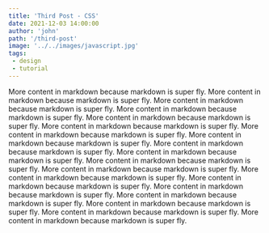 ```yaml
---
title: 'Third Post - CSS'
date: 2021-12-03 14:00:00
author: 'john'
path: '/third-post'
image: '../../images/javascript.jpg'
tags: 
 - design
 - tutorial
---
```


More content in markdown because markdown is super fly. More content in markdown because markdown is super fly. More content in markdown because markdown is super fly. More content in markdown because markdown is super fly. More content in markdown because markdown is super fly. More content in markdown because markdown is super fly. More content in markdown because markdown is super fly. More content in markdown because markdown is super fly. More content in markdown because markdown is super fly. More content in markdown because markdown is super fly. More content in markdown because markdown is super fly. More content in markdown because markdown is super fly. More content in markdown because markdown is super fly. More content in markdown because markdown is super fly. More content in markdown because markdown is super fly. More content in markdown because markdown is super fly. More content in markdown because markdown is super fly. More content in markdown because markdown is super fly. More content in markdown because markdown is super fly. 